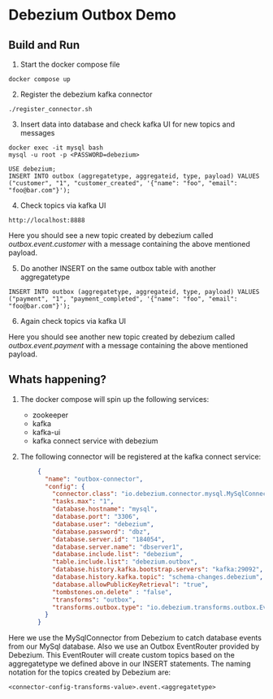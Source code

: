 #  Debezium Outbox Demo

## Build and Run

1. Start the docker compose file

```shell
docker compose up
```

2. Register the debezium kafka connector

```shell
./register_connector.sh
```

3. Insert data into database and check kafka UI for new topics and messages

```shell
docker exec -it mysql bash
mysql -u root -p <PASSWORD=debezium>
```

```shell
USE debezium;
INSERT INTO outbox (aggregatetype, aggregateid, type, payload) VALUES ("customer", "1", "customer_created", '{"name": "foo", "email": "foo@bar.com"}');
```

4. Check topics via kafka UI

```shell
http://localhost:8888
```

Here you should see a new topic created by debezium called _outbox.event.customer_ with a message containing the
above mentioned payload.

5. Do another INSERT on the same outbox table with another aggregatetype

```shell
INSERT INTO outbox (aggregatetype, aggregateid, type, payload) VALUES ("payment", "1", "payment_completed", '{"name": "foo", "email": "foo@bar.com"}');
```

6. Again check topics via kafka UI

Here you should see another new topic created by debezium called _outbox.event.payment_ with a message containing the 
above mentioned payload.

## Whats happening?

1. The docker compose will spin up the following services:

    - zookeeper
    - kafka
    - kafka-ui
    - kafka connect service with debezium

2. The following connector will be registered at the kafka connect service:

```json
        {
          "name": "outbox-connector",
          "config": {
            "connector.class": "io.debezium.connector.mysql.MySqlConnector",
            "tasks.max": "1",
            "database.hostname": "mysql",
            "database.port": "3306",
            "database.user": "debezium",
            "database.password": "dbz",
            "database.server.id": "184054",
            "database.server.name": "dbserver1",
            "database.include.list": "debezium",
            "table.include.list": "debezium.outbox",
            "database.history.kafka.bootstrap.servers": "kafka:29092",
            "database.history.kafka.topic": "schema-changes.debezium",
            "database.allowPublicKeyRetrieval": "true",
            "tombstones.on.delete" : "false",
            "transforms": "outbox",
            "transforms.outbox.type": "io.debezium.transforms.outbox.EventRouter"
          }
        }
```

Here we use the MySqlConnector from Debezium to catch database events from our MySql database. Also we use an Outbox 
EventRouter provided by Debezium. This EventRouter will create custom topics based on the aggregatetype we defined 
above in our INSERT statements. The naming notation for the topics created by Debezium are:

```shell
<connector-config-transforms-value>.event.<aggregatetype>
```
